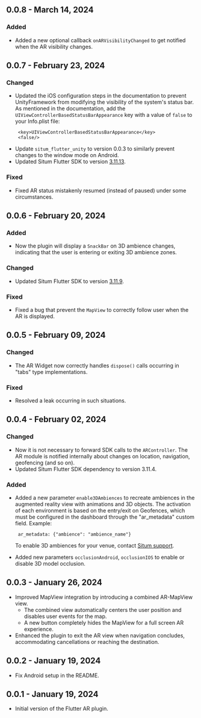 ## 0.0.8 - March 14, 2024

### Added

- Added a new optional callback `onARVisibilityChanged` to get notified when the AR visibility
  changes.

## 0.0.7 - February 23, 2024

### Changed

- Updated the iOS configuration steps in the documentation to prevent UnityFramework from modifying
  the visibility of the system's status bar. As mentioned in the documentation, add the
  `UIViewControllerBasedStatusBarAppearance` key with a value of `false` to your Info.plist file:
  ```
   <key>UIViewControllerBasedStatusBarAppearance</key>
   <false/>
   ```
- Update `situm_flutter_unity` to version 0.0.3 to similarly prevent changes to the window mode on
  Android.
- Updated Situm Flutter SDK to
  version [3.11.13](https://situm.com/docs/flutter-sdk-changelog/#version-31113--february-23-2024).

### Fixed

- Fixed AR status mistakenly resumed (instead of paused) under some circumstances.

## 0.0.6 - February 20, 2024

### Added

- Now the plugin will display a `SnackBar` on 3D ambience changes, indicating that the user is
  entering or exiting 3D ambience zones.

### Changed

- Updated Situm Flutter SDK to
  version [3.11.9](https://situm.com/docs/flutter-sdk-changelog/#version-3119--february-16-2024).

### Fixed

- Fixed a bug that prevent the `MapView` to correctly follow user when the AR is displayed.

## 0.0.5 - February 09, 2024

### Changed

- The AR Widget now correctly handles `dispose()` calls occurring in "tabs" type implementations.

### Fixed

- Resolved a leak occurring in such situations.

## 0.0.4 - February 02, 2024

### Changed

- Now it is not necessary to forward SDK calls to the `ARController`. The AR module is notified
  internally about changes on location, navigation, geofencing (and so on).
- Updated Situm Flutter SDK dependency to version 3.11.4.

### Added

- Added a new parameter `enable3DAmbiences` to recreate ambiences in the augmented reality view with
  animations and 3D objects. The activation of each environment is based on the entry/exit on
  Geofences, which must be configured in the dashboard through the "ar_metadata" custom field.
  Example:
   ```
    ar_metadata: {"ambience": "ambience_name"}
  ```
  To enable 3D ambiences for your venue, contact [Situm support](mailto:support@situm.com).

- Added new parameters `occlusionAndroid`, `occlusionIOS` to enable or disable 3D model occlusion.

## 0.0.3 - January 26, 2024

- Improved MapView integration by introducing a combined AR-MapView view.
    - The combined view automatically centers the user position and disables user events for the
      map.
    - A new button completely hides the MapView for a full screen AR experience.
- Enhanced the plugin to exit the AR view when navigation concludes, accommodating cancellations or
  reaching the destination.

## 0.0.2 - January 19, 2024

- Fix Android setup in the README.

## 0.0.1 - January 19, 2024

- Initial version of the Flutter AR plugin.
